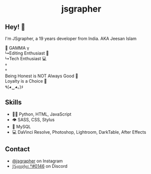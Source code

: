 <head>
    <link rel="stylesheet" type="text/css" href="style.css">
</head>
<body>
  <h1 align="center">
    <p>jsgrapher</p>
  </h1>

  ## Hey! 👋
  I'm JSgrapher, a 19 years developer from India.
  AKA Jeesan Islam

  🐺 GAMMA γ <br>
  ↳Editing Enthusiast 👨‍ <br>
  ↳Tech Enthusiast 💻 <br>
  ° <br>
  ° <br>
  Being Honest is NOT Always Good 🤔 <br>
  Loyalty is a Choice 💙 <br>
  ٩(◕‿◕｡)۶ <br>

  ## Skills
  - 👨‍💻 Python, HTML, JavaScript
  - 👁️ SASS, CSS, Stylus
  - 💽 MySQL
  - 💻 DaVinci Resolve, Photoshop, Lightroom, DarkTable, After Effects

  ## Contact
  - [@jsgrapher](https://instagram.com/jsgrapher) on Instagram
  - [𝕁𝕊𝔤𝔯𝔞𝔭𝔥𝔢𝔯 †#0146](https://discord.com/login) on Discord
</body>
